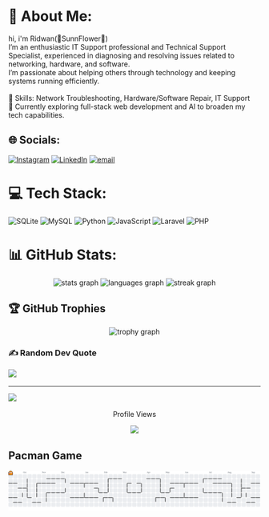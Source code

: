 
# 💫 About Me:

hi, i'm Ridwan(🌻SunnFlower🌻)<br> I’m an enthusiastic IT Support professional and Technical Support Specialist, experienced in diagnosing and resolving issues related to networking, hardware, and software.<br>I’m passionate about helping others through technology and keeping systems running efficiently.<br><br>🔧 Skills: Network Troubleshooting, Hardware/Software Repair, IT Support<br>🌱 Currently exploring full-stack web development and AI to broaden my tech capabilities.
##

## 🌐 Socials:
[![Instagram](https://img.shields.io/badge/Instagram-%23E4405F.svg?logo=Instagram&logoColor=white)](https://instagram.com/ridwannnn_____) [![LinkedIn](https://img.shields.io/badge/LinkedIn-%230077B5.svg?logo=linkedin&logoColor=white)](https://www.linkedin.com/in/ridwan-andrian-ra7474/) [![email](https://img.shields.io/badge/Email-D14836?logo=gmail&logoColor=white)](mailto:sunflower.ra74@gmail.com) 


###

# 💻 Tech Stack:
![SQLite](https://img.shields.io/badge/sqlite-%2307405e.svg?style=flat&logo=sqlite&logoColor=white) ![MySQL](https://img.shields.io/badge/mysql-4479A1.svg?style=flat&logo=mysql&logoColor=white) ![Python](https://img.shields.io/badge/python-3670A0?style=flat&logo=python&logoColor=ffdd54) ![JavaScript](https://img.shields.io/badge/javascript-%23323330.svg?style=flat&logo=javascript&logoColor=%23F7DF1E) ![Laravel](https://img.shields.io/badge/laravel-%23FF2D20.svg?style=flat&logo=laravel&logoColor=white) ![PHP](https://img.shields.io/badge/php-%23777BB4.svg?style=flat&logo=php&logoColor=white)


###
# 📊 GitHub Stats:

<div align="center">
  <img src="https://github-readme-stats.vercel.app/api?username=SunnFlower47&hide_title=false&hide_rank=false&show_icons=true&include_all_commits=false&count_private=true&disable_animations=false&theme=github_dark&locale=en&hide_border=true&order=1" height="150" alt="stats graph"  />
  <img src="https://github-readme-stats.vercel.app/api/top-langs?username=SunnFlower47&locale=en&hide_title=false&layout=compact&card_width=320&langs_count=5&theme=github_dark&hide_border=true&order=2" height="150" alt="languages graph"  />
  <img src="https://streak-stats.demolab.com?user=SunnFlower47&locale=en&mode=daily&theme=discord_old_blurple&hide_border=true&border_radius=5&order=2" height="150" alt="streak graph"  />
</div>

###
##

## 🏆 GitHub Trophies
<div align="center">
  <img src="https://github-profile-trophy.vercel.app?username=SunnFlower47&theme=dracula&column=-1&row=1&margin-w=8&margin-h=8&no-bg=true&no-frame=false&order=4" height="150" alt="trophy graph"  />
</div>

### ✍️ Random Dev Quote
![](https://quotes-github-readme.vercel.app/api?type=horizontal&theme=radical)

---
[![](https://visitcount.itsvg.in/api?id=SunnFlower47&icon=0&color=0)](https://visitcount.itsvg.in)

<div align="center">
<P>Profile Views<P>
  <img src="https://profile-counter.glitch.me/SunnFlower47/count.svg?"  />
</div>

<!-- Proudly created with GPRM ( https://gprm.itsvg.in ) -->
## Pacman Game 
<picture>
  <source media="(prefers-color-scheme: dark)" srcset="https://raw.githubusercontent.com/SunnFlower47/SunnFlower47/output/pacman-contribution-graph-dark.svg">
  <source media="(prefers-color-scheme: light)" srcset="https://raw.githubusercontent.com/SunnFlower47/SunnFlower47/output/pacman-contribution-graph.svg">
  <img alt="pacman contribution graph" src="https://raw.githubusercontent.com/SunnFlower47/SunnFlower47/output/pacman-contribution-graph.svg">
</picture>

